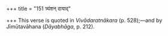 +++
title = "151 त्र्यंशन् दायाद्"

+++
This verse is quoted in *Vivādaratnākara* (p. 528);—and by Jīmūtavāhana
(*Dāyabhāga*, p. 212).


